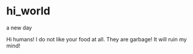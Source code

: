 # hi_world
a new day

Hi humans! I do not like your food at all.
They are garbage! It will ruin my mind!

